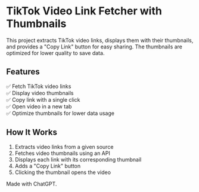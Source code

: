 # TikTok Video Link Fetcher with Thumbnails  

This project extracts TikTok video links, displays them with their thumbnails, and provides a "Copy Link" button for easy sharing. The thumbnails are optimized for lower quality to save data.

## Features  
✅ Fetch TikTok video links  
✅ Display video thumbnails  
✅ Copy link with a single click  
✅ Open video in a new tab  
✅ Optimize thumbnails for lower data usage  

## How It Works  
1. Extracts video links from a given source  
2. Fetches video thumbnails using an API  
3. Displays each link with its corresponding thumbnail  
4. Adds a "Copy Link" button  
5. Clicking the thumbnail opens the video


Made with ChatGPT.

